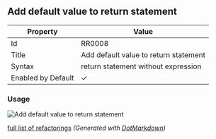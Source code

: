 ## Add default value to return statement

| Property           | Value                                 |
| ------------------ | ------------------------------------- |
| Id                 | RR0008                                |
| Title              | Add default value to return statement |
| Syntax             | return statement without expression   |
| Enabled by Default | &#x2713;                              |

### Usage

![Add default value to return statement](../../images/refactorings/AddDefaultValueToReturnStatement.png)

[full list of refactorings](Refactorings.md)
*\(Generated with [DotMarkdown](http://github.com/JosefPihrt/DotMarkdown)\)*